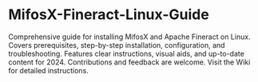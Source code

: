 # MifosX-Fineract-Linux-Guide
Comprehensive guide for installing MifosX and Apache Fineract on Linux. Covers prerequisites, step-by-step installation, configuration, and troubleshooting. Features clear instructions, visual aids, and up-to-date content for 2024. Contributions and feedback are welcome. Visit the Wiki for detailed instructions.
